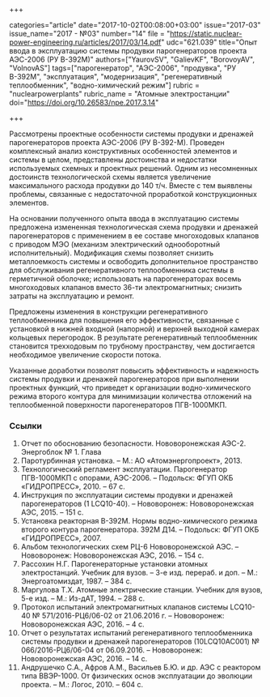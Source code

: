 +++

categories="article"
date="2017-10-02T00:08:00+03:00"
issue="2017-03"
issue_name="2017 - №03"
number="14"
file = "https://static.nuclear-power-engineering.ru/articles/2017/03/14.pdf"
udc="621.039"
title="Опыт ввода в эксплуатацию системы продувки парогенераторов проекта АЭС-2006 (РУ В-392М)"
authors=["YaurovSV", "GalievKF", "BorovoyAV", "VolnovAS"]
tags=["парогенератор", "АЭС-2006", "продувка", "РУ В-392М", "эксплуатация", "модернизация", "регенеративный теплообменник", "водно-химический режим"]
rubric = "nuclearpowerplants"
rubric_name = "Aтомные электростанции"
doi="https://doi.org/10.26583/npe.2017.3.14"

+++

Рассмотрены проектные особенности системы продувки и дренажей парогенераторов проекта АЭС-2006 (РУ В-392-М). Проведен комплексный анализ конструктивных особенностей элементов и системы в целом, представлены достоинства и недостатки используемых схемных и проектных решений. Одним из несомненных достоинств технологической схемы является увеличение максимального расхода продувки до 140 т/ч. Вместе с тем выявлены проблемы, связанные с недостаточной проработкой конструкционных элементов.

На основании полученного опыта ввода в эксплуатацию системы предложена измененная технологическая схема продувки и дренажей парогенераторов с применением в ее составе многоходовых клапанов с приводом МЭО (механизм электрический однооборотный исполнительный). Модификация схемы позволяет снизить металлоемкость системы и освободить дополнительное пространство для обслуживания регенеративного теплообменника системы в герметичной оболочке; использовать на парогенераторах восемь многоходовых клапанов вместо 36-ти электромагнитных; снизить затраты на эксплуатацию и ремонт.

Предложены изменения в конструкции регенеративного теплообменника для повышения его эффективности, связанные с установкой в нижней входной (напорной) и верхней выходной камерах кольцевых перегородок. В результате регенеративный теплообменник становится трехходовым по трубному пространству, чем достигается необходимое увеличение скорости потока.

Указанные доработки позволят повысить эффективность и надежность системы продувки и дренажей парогенераторов при выполнении проектных функций, что приведет к организации водно-химического режима второго контура для минимизации количества отложений на теплообменной поверхности парогенераторов ПГВ-1000МКП.

### Ссылки

1. Отчет по обоснованию безопасности. Нововоронежская АЭС-2. Энергоблок № 1. Глава
6. Паротурбинная установка. – М.: АО «Атомэнергопроект», 2013.
2. Технологический регламент эксплуатации. Парогенератор ПГВ-1000МКП с опорами, АЭС-2006. – Подольск: ФГУП ОКБ «ГИДРОПРЕСС», 2010. – 67 с.
3. Инструкция по эксплуатации системы продувки и дренажей парогенераторов (1 LCQ10-40). – Нововоронеж: Нововоронежская АЭС, 2015. – 151 с.
4. Установка реакторная В-392М. Нормы водно-химического режима второго контура парогенератора. 392М Д14. – Подольск: ФГУП ОКБ «ГИДРОПРЕСС», 2007.
5. Альбом технологических схем РЦ-6 Нововоронежской АЭС. – Нововоронеж: Нововоронежская АЭС, 2016. – 154 с.
6. Рассохин Н.Г. Парогенераторные установки атомных электростанций. Учебник для вузов. – 3-е изд. перераб. и доп. – М.: Энергоатомиздат, 1987. – 384 с.
7. Маргулова Т.Х. Атомные электрические станции. Учебник для вузов, 5-е изд. – М.: Из-дАТ, 1994. – 288 с.
8. Протокол испытаний электромагнитных клапанов системы LCQ10-40 № 571/2016-РЦ6/06-02 от 21.06.2016 г. – Нововоронеж: Нововоронежская АЭС, 2016. – 4 с.
9. Отчет о результатах испытаний регенеративного теплообменника системы продувки и дренажей парогенераторов (10LCQ10AC001) № 066/2016-РЦ6/06-04 от 06.09.2016. – Нововоронеж: Нововоронежская АЭС, 2016. – 14 с.
10. Андрушечко С.А., Афров А.М., Васильев Б.Ю. и др. АЭС с реактором типа ВВЭР-1000. От физических основ эксплуатации до эволюции проекта. – М.: Логос, 2010. – 604 с.